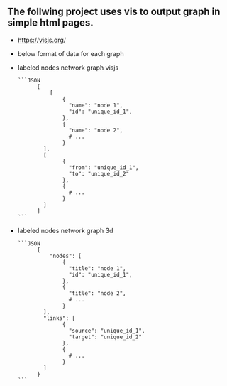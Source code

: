 ## The follwing project uses vis to output graph in simple html pages.
   -   https://visjs.org/ 
   - below format of data for each graph 

- labeled nodes network graph visjs

      ```JSON
            [
                [
                    {
                      "name": "node 1",
                      "id": "unique_id_1",
                    },
                    {
                      "name": "node 2",
                      # ...
                    }
              ],
              [
                    {
                      "from": "unique_id_1",
                      "to": "unique_id_2"
                    },
                    {
                      # ...
                    }
              ]
            ]
      ```

- labeled nodes network graph 3d

      ```JSON
            {
                "nodes": [
                    {
                      "title": "node 1",
                      "id": "unique_id_1",
                    },
                    {
                      "title": "node 2",
                      # ...
                    }
              ],
              "links": [
                    {
                      "source": "unique_id_1",
                      "target": "unique_id_2"
                    },
                    {
                      # ...
                    }
              ]
            }
      ```